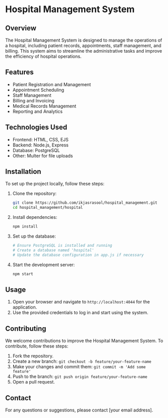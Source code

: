 # Hospital Management System

## Overview

The Hospital Management System is designed to manage the operations of a hospital, including patient records, appointments, staff management, and billing. This system aims to streamline the administrative tasks and improve the efficiency of hospital operations.

## Features

- Patient Registration and Management
- Appointment Scheduling
- Staff Management
- Billing and Invoicing
- Medical Records Management
- Reporting and Analytics

## Technologies Used

- Frontend: HTML, CSS, EJS
- Backend: Node.js, Express
- Database: PostgreSQL
- Other: Multer for file uploads

## Installation

To set up the project locally, follow these steps:

1. Clone the repository:
    ```bash
    git clone https://github.com/ikjasrasool/hospital_management.git
    cd hospital_management/hospital
    ```

2. Install dependencies:
    ```bash
    npm install
    ```

3. Set up the database:
    ```bash
    # Ensure PostgreSQL is installed and running
    # Create a database named 'hospital'
    # Update the database configuration in app.js if necessary
    ```

4. Start the development server:
    ```bash
    npm start
    ```

## Usage

1. Open your browser and navigate to `http://localhost:4044` for the application.
2. Use the provided credentials to log in and start using the system.

## Contributing

We welcome contributions to improve the Hospital Management System. To contribute, follow these steps:

1. Fork the repository.
2. Create a new branch: `git checkout -b feature/your-feature-name`
3. Make your changes and commit them: `git commit -m 'Add some feature'`
4. Push to the branch: `git push origin feature/your-feature-name`
5. Open a pull request.


## Contact

For any questions or suggestions, please contact [your email address].
